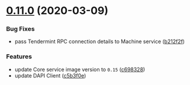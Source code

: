 # [0.11.0](https://github.com/dashevo/js-dp-services-ctl/compare/v0.10.0...v0.11.0) (2020-03-09)

### Bug Fixes

* pass Tendermint RPC connection details to Machine service ([b212f2f](https://github.com/dashevo/js-dp-services-ctl/commit/b212f2f5a493234fcb04ea6204a80aff25692365))

### Features

* update Core service image version to `0.15` ([c698328](https://github.com/dashevo/js-dp-services-ctl/commit/c698328af92d22b5406746c9482c3d598febb3d6))
* update DAPI Client ([c5b3f0e](https://github.com/dashevo/js-dp-services-ctl/commit/c5b3f0eb2339272c8ed29fdec64ee4715e270f6f))
